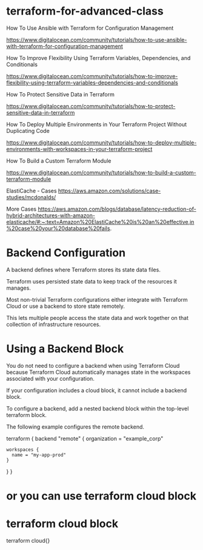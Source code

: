 # terraform-for-advanced-class

How To Use Ansible with Terraform for Configuration Management

https://www.digitalocean.com/community/tutorials/how-to-use-ansible-with-terraform-for-configuration-management

How To Improve Flexibility Using Terraform Variables, Dependencies, and Conditionals

https://www.digitalocean.com/community/tutorials/how-to-improve-flexibility-using-terraform-variables-dependencies-and-conditionals

How To Protect Sensitive Data in Terraform

https://www.digitalocean.com/community/tutorials/how-to-protect-sensitive-data-in-terraform

How To Deploy Multiple Environments in Your Terraform Project Without Duplicating Code

https://www.digitalocean.com/community/tutorials/how-to-deploy-multiple-environments-with-workspaces-in-your-terraform-project

How To Build a Custom Terraform Module

https://www.digitalocean.com/community/tutorials/how-to-build-a-custom-terraform-module

ElastiCache - Cases 
https://aws.amazon.com/solutions/case-studies/mcdonalds/ 

More Cases 
https://aws.amazon.com/blogs/database/latency-reduction-of-hybrid-architectures-with-amazon-elasticache/#:~:text=Amazon%20ElastiCache%20is%20an%20effective,in%20case%20your%20database%20fails.
 
# Backend Configuration

A backend defines where Terraform stores its state data files.

Terraform uses persisted state data to keep track of the resources it manages. 

Most non-trivial Terraform configurations either integrate with Terraform Cloud or use a backend to store state remotely. 

This lets multiple people access the state data and work together on that collection of infrastructure resources.

# Using a Backend Block

You do not need to configure a backend when using Terraform Cloud because Terraform Cloud automatically manages state in the workspaces associated with your configuration. 

If your configuration includes a cloud block, it cannot include a backend block.

To configure a backend, add a nested backend block within the top-level terraform block.

The following example configures the remote backend.


terraform {
  backend "remote" {
    organization = "example_corp"

    workspaces {
      name = "my-app-prod"
    }
  }
}



# or you can use terraform cloud block 

# terraform cloud block 

terraform 
 cloud{}
